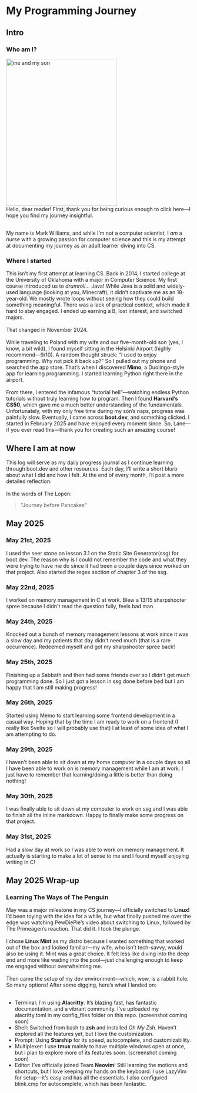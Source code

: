 # My Programming Journey
## Intro
### Who am I?
<img src="https://github.com/user-attachments/assets/262a5364-ec0c-4321-84f6-c6547c6cfea3" alt="me and my son" height="400" width="300">
<br>
Hello, dear reader! First, thank you for being curious enough to click here—I hope you find my journey insightful. <br><br>

My name is Mark Williams, and while I’m not a computer scientist, I *am* a nurse with a growing passion for computer science and this is my attempt at documenting my journey as an adult learner diving into CS. 

### Where I started
This isn’t my first attempt at learning CS. Back in 2014, I started college at the University of Oklahoma with a major in Computer Science. My first course introduced us to *drumroll…* Java! While Java is a solid and widely-used language (looking at you, Minecraft), it didn’t captivate me as an 18-year-old. We mostly wrote loops without seeing how they could build something meaningful. There was a lack of practical context, which made it hard to stay engaged. I ended up earning a B, lost interest, and switched majors.<br><br>
That changed in November 2024. <br><br>
While traveling to Poland with my wife and our five-month-old son (yes, I know, a bit wild), I found myself sitting in the Helsinki Airport (highly recommend—9/10). A random thought struck: “I used to enjoy programming. Why not pick it back up?” So I pulled out my phone and searched the app store. That’s when I discovered **Mimo**, a Duolingo-style app for learning programming. I started learning Python right there in the airport.<br><br>
From there, I entered the infamous “tutorial hell”—watching endless Python tutorials without truly learning how to program. Then I found **Harvard’s CS50**, which gave me a much better understanding of the fundamentals. Unfortunately, with my only free time during my son’s naps, progress was painfully slow. Eventually, I came across **boot.dev**, and something clicked. I started in February 2025 and have enjoyed every moment since. So, Lane—if you ever read this—thank you for creating such an amazing course!

## Where I am at now
This log will serve as my daily progress journal as I continue learning through boot.dev and other resources. Each day, I’ll write a short blurb about what I did and how I felt. At the end of every month, I’ll post a more detailed reflection.<br><br>
In the words of The Lopen:
> "Journey before Pancakes"

## May 2025

### May 21st, 2025
I used the seer stone on lesson 3.1 on the Static Site Generator(ssg) for boot.dev. The reason why is I could not remember the code and what they were trying to have me do since it had been a couple days since worked on that project.
Also started the regex section of chapter 3 of the ssg.

### May 22nd, 2025
I worked on memory management in C at work. Blew a 13/15 sharpshooter spree because I didn't read the question fully, feels bad man.

### May 24th, 2025
Knocked out a bunch of memory management lessons at work since it was a slow day and my patients that day didn't need much (that is a rare occurrence). Redeemed myself and got my sharpshooter spree back!

### May 25th, 2025
Finishing up a Sabbath and then had some friends over so I didn't get much programming done. So I just got a lesson in ssg done before bed but I am happy that I am still making progress!

### May 26th, 2025
Started using Memo to start learning some frontend development in a casual way. Hoping that by the time I am ready to work on a frontend (I really like Svelte so I will probably use that) I at least of some idea of what I am attempting to do.

### May 29th, 2025
I haven't been able to sit down at my home computer in a couple days so all I have been able to work on is memory management while I am at work. I just have to remember that learning/doing a little is better than doing nothing!

### May 30th, 2025
I was finally able to sit down at my computer to work on ssg and I was able to finish all the inline markdown. Happy to finally make some progress on that project.

### May 31st, 2025
Had a slow day at work so I was able to work on memory management. It actually is starting to make a lot of sense to me and I found myself enjoying writing in C!

## May 2025 Wrap-up
### Learning The Ways of The Penguin
May was a major milestone in my CS journey—I officially switched to **Linux!** I’d been toying with the idea for a while, but what finally pushed me over the edge was watching PewDiePie’s video about switching to Linux, followed by The Primeagen’s reaction. That did it. I took the plunge. <br><br>
I chose **Linux Mint** as my distro because I wanted something that worked out of the box and looked familiar—my wife, who isn’t tech-savvy, would also be using it. Mint was a great choice. It felt less like diving into the deep end and more like wading into the pool—just challenging enough to keep me engaged without overwhelming me. <br><br>
Then came the setup of my dev environment—which, wow, is a rabbit hole. So many options! After some digging, here’s what I landed on:<br><br>
- Terminal: I’m using **Alacritty**. It’s blazing fast, has fantastic documentation, and a vibrant community. I’ve uploaded my alacritty.toml in my config_files folder on this repo. (screenshot coming soon)
- Shell: Switched from bash to **zsh** and installed *Oh My Zsh*. Haven’t explored all the features yet, but I love the customization.
- Prompt: Using **Starship** for its speed, autocomplete, and customizability.
- Multiplexer: I use **tmux** mainly to have multiple windows open at once, but I plan to explore more of its features soon. (screenshot coming soon)
- Editor: I’ve officially joined Team **Neovim**! Still learning the motions and shortcuts, but I love keeping my hands on the keyboard. I use LazyVim for setup—it’s easy and has all the essentials. I also configured blink.cmp for autocomplete, which has been fantastic.
